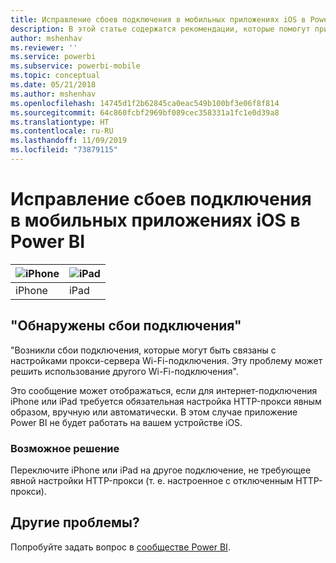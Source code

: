 ```yaml
---
title: Исправление сбоев подключения в мобильных приложениях iOS в Power BI
description: В этой статье содержатся рекомендации, которые помогут при появлении сообщения "Возникли сбои подключения, которые могут быть связаны с настройками прокси-сервера Wi-Fi-подключения".
author: mshenhav
ms.reviewer: ''
ms.service: powerbi
ms.subservice: powerbi-mobile
ms.topic: conceptual
ms.date: 05/21/2018
ms.author: mshenhav
ms.openlocfilehash: 14745d1f2b62845ca0eac549b100bf3e06f8f814
ms.sourcegitcommit: 64c860fcbf2969bf089cec358331a1fc1e0d39a8
ms.translationtype: HT
ms.contentlocale: ru-RU
ms.lasthandoff: 11/09/2019
ms.locfileid: "73879115"
---
```

# <a name="fixing-communication-failures-in-ios-mobile-apps---power-bi"></a>Исправление сбоев подключения в мобильных приложениях iOS в Power BI

| ![iPhone](./media/mobile-known-issues-with-the-iphone-app/iphone-logo-50-px.png) | ![iPad](./media/mobile-known-issues-with-the-iphone-app/ipad-logo-50-px.png) |
|:--- |:--- |
| iPhone |iPad |

## <a name="we-encountered-communication-failures"></a>"Обнаружены сбои подключения"
"Возникли сбои подключения, которые могут быть связаны с настройками прокси-сервера Wi-Fi-подключения. Эту проблему может решить использование другого Wi-Fi-подключения".

Это сообщение может отображаться, если для интернет-подключения iPhone или iPad требуется обязательная настройка HTTP-прокси явным образом, вручную или автоматически. В этом случае приложение Power BI не будет работать на вашем устройстве iOS.

### <a name="workaround"></a>Возможное решение
Переключите iPhone или iPad на другое подключение, не требующее явной настройки HTTP-прокси (т. е. настроенное с отключенным HTTP-прокси).

## <a name="other-issues"></a>Другие проблемы?
Попробуйте задать вопрос в [сообществе Power BI](https://community.powerbi.com/).

